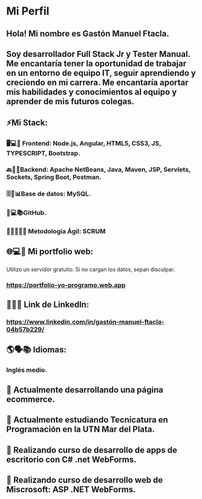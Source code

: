 # Mi Perfil
## Hola! Mi nombre es Gastón Manuel Ftacla.
## Soy desarrollador Full Stack Jr y Tester Manual. Me encantaría tener la oportunidad de trabajar en un entorno de equipo IT,  seguir aprendiendo y creciendo en mi carrera. Me encantaría aportar mis habilidades y conocimientos al equipo y aprender de mis futuros colegas.

## ⚡Mi Stack: 

### 🖥️💻🎨 Frontend: Node.js, Angular, HTML5, CSS3, JS, TYPESCRIPT, Bootstrap. 

### 🔙🔧🤖Backend: Apache NetBeans, Java, Maven, JSP, Servlets, Sockets, Spring Boot, Postman.

### 🗄️💾📊Base de datos: MySQL.

### 🐙💻📚GitHub.

### 🏃‍♂️💨👨‍💻 Metodología Ágil: SCRUM

## 🌐💻👤 Mi portfolio web:
Utilizo un servidor gratuito. Si no cargan los datos, sepan disculpar.
### https://portfolio-yo-programo.web.app

 ## 🔗👔💼 Link de Linkedln:
### https://www.linkedin.com/in/gastón-manuel-ftacla-04b57b229/


## 🌎🗣️📚 Idiomas:
### Inglés medio.

## 🔭 Actualmente desarrollando una página ecommerce.
## 🌱 Actualmente estudiando Tecnicatura en Programación en la UTN Mar del Plata. 
 ## 🌱 Realizando curso de desarrollo de apps de escritorio con C# .net WebForms.
  ## 🌱 Realizando curso de desarrollo web de Miscrosoft: ASP .NET WebForms.

